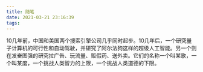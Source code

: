 ```yaml
---
title: 随笔
date: 2021-03-21 23:16:39
tags:
---
```

10几年前，中国和美国两个搜索引擎公司几乎同时起步。10几年后，一个研究量子计算机的可行性和自动驾驶，并研究了阿尔法狗这样的超级人工智能。另一个则在发奋图强的研究拉广告、玩流量、贩假药、送外卖。它们的名称一个叫某歌，一个叫某度，一个挑战人类智力的上限，一个挑战人类道德的下限。
